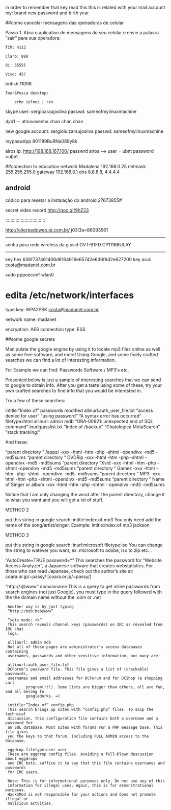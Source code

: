 in order to remember that key read this
this is related with your mail account
my: brand new password and birth year

##como cancelar mensagens das operadoras de celular 

Passo 1. Abra o aplicativo de mensagens do seu celular e envie a palavra “sair” para sua operadora:

    TIM: 4112

    Claro: 888

    Oi: 55555

    Vivo: 457

british 11098

    Tour&Pesca desktop:

        echo ielnez | rev

skype user: sergioaraujosilva
passwd: sameofmylinuxmachine

d*yd*1 -- atnovasenha chan chan chan

new google account: sergioluizaraujosilva
passwd: sameofmylinuxmachine

mypaswdpp 801189BuRNa089y8k


airos ip: http://198.168.167.100/
passwrd airos -->
user = ubnt
password =ubnt

##conection to education network Madalena
192.168.0.25
netmask 255.255.255.0
gateway 192.168.0.1
dns 8.8.8.8, 4.4.4.4


## android 
códico para resetar a instalação do android
*2767*3855#

secret video record
http://goo.gl/9hZ23

:::::::::::::::::::::::::::::::

http://oitorpedoweb.oi.com.br/
j03l3a=86093561

-----------------------------------------------------
senha para rede wireless da g
ssid GVT-B1FD
CP1116BULAY

-----------------------------------------------------
key hex 636f737461406d6164616e65742e636f6d2e627200
key ascii costa@madanet.com.br

sudo pppoeconf wlan0
# edita /etc/network/interfaces

type key: WPA2PSK
costa@madanet.com.br

network name: madanet

encryption: AES
connection type: ESS

##some google secrets

Manipulate the google engine by using it to locate mp3 files online as well as some free software, and more! Using Google, and some finely crafted searches we can find a lot of interesting information.

For Example we can find:
Passwords
Software / MP3′s
etc.

Presented below is just a sample of interesting searches that we can send to google to obtain info. After you get a taste using some of these, try your own crafted searches to find info that you would be interested in.

Try a few of these searches:

intitle:”Index of” passwords modified
allinurl:auth_user_file.txt
“access denied for user” “using password”
“A syntax error has occurred” filetype:ihtml
allinurl: admin mdb
“ORA-00921: unexpected end of SQL command”
inurl:passlist.txt
“Index of /backup”
“Chatologica MetaSearch” “stack tracking:”

And these:

“parent directory ” /appz/ -xxx -html -htm -php -shtml -opendivx -md5 -md5sums
“parent directory ” DVDRip -xxx -html -htm -php -shtml -opendivx -md5 -md5sums
“parent directory “Xvid -xxx -html -htm -php -shtml -opendivx -md5 -md5sums
“parent directory ” Gamez -xxx -html -htm -php -shtml -opendivx -md5 -md5sums
“parent directory ” MP3 -xxx -html -htm -php -shtml -opendivx -md5 -md5sums
“parent directory ” Name of Singer or album -xxx -html -htm -php -shtml -
opendivx -md5 -md5sums

Notice that I am only changing the word after the parent directory, change it to what you want and you will get a lot of stuff.

METHOD 2

put this string in google search:
intitle:index.of mp3
You only need add the name of the song/artist/singer. Example: intitle:index.of mp3 jackson

METHOD 3

put this string in google search:
inurl:microsoft filetype:iso
You can change the string to watever you want, ex. microsoft to adobe, iso to
zip etc…

“AutoCreate=TRUE password=*”
This searches the password for “Website Access Analyzer”, a Japanese software that creates webstatistics. For those who can read Japanese, check out the
author’s site at: coara.or.jp/~passy/ [coara.or.jp/~passy/]

“http://*:*@www” domainname
This is a query to get inline passwords from search engines (not just Google),
     you must type in the query followed with the the domain name without the .com
     or .net

     Another way is by just typing
     “http://bob:bob@www”

     “sets mode: +k”
     This search reveals channel keys (passwords) on IRC as revealed from IRC chat
     logs.

     allinurl: admin mdb
     Not all of these pages are administrator’s access databases containing
     usernames, passwords and other sensitive information, but many are!

     allinurl:auth_user_file.txt
     DCForum’s password file. This file gives a list of (crackable) passwords,
     usernames and email addresses for DCForum and for DCShop (a shopping cart
             program(!!!). Some lists are bigger than others, all are fun, and all belong to
             googledorks. =)

     intitle:”Index of” config.php
     This search brings up sites with “config.php” files. To skip the technical
     discussion, this configuration file contains both a username and a password for
     an SQL database. Most sites with forums run a PHP message base. This file gives
     you the keys to that forum, including FULL ADMIN access to the database.

     eggdrop filetype:user user
     These are eggdrop config files. Avoiding a full-blown descussion about eggdrops
     and IRC bots, suffice it to say that this file contains usernames and passwords
     for IRC users.

     Note: This is for informational purposes only. Do not use any of this
     information for illegal uses. Again, this is for demonstrational purposes.
     HacknMod is not responsible for your actions and does not promote illegal or
     malicious actvities.
